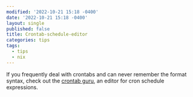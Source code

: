 ```yaml
---
modified: '2022-10-21 15:18 -0400'
date: '2022-10-21 15:18 -0400'
layout: single
published: false
title: Crontab-schedule-editor
categories: tips
tags:
  - tips
  - nix
---
```

If you frequently deal with crontabs and can never remember the format syntax, check out the [crontab guru](https://crontab.guru), an editor for cron schedule expressions.
